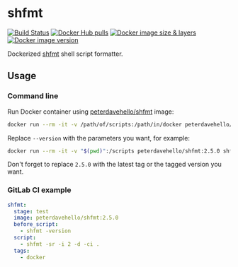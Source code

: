# shfmt

[![Build Status](https://travis-ci.com/PeterDaveHello/dockerized-shfmt.svg?branch=master)](https://travis-ci.com/PeterDaveHello/dockerized-shfmt)
[![Docker Hub pulls](https://img.shields.io/docker/pulls/peterdavehello/shfmt.svg)](https://hub.docker.com/r/peterdavehello/shfmt/)
[![Docker image size & layers](https://images.microbadger.com/badges/image/peterdavehello/shfmt.svg)](https://microbadger.com/images/peterdavehello/shfmt/)
[![Docker image version](https://images.microbadger.com/badges/version/peterdavehello/shfmt.svg)](https://hub.docker.com/r/peterdavehello/shfmt/tags/)

Dockerized [shfmt](https://github.com/mvdan/sh#shfmt) shell script formatter.

## Usage

### Command line

Run Docker container using [peterdavehello/shfmt](https://hub.docker.com/r/peterdavehello/shfmt) image:

```sh
docker run --rm -it -v /path/of/scripts:/path/in/docker peterdavehello/shfmt:2.5.0 shfmt --version
```

Replace `--version` with the parameters you want, for example:

```sh
docker run --rm -it -v "$(pwd)":/scripts peterdavehello/shfmt:2.5.0 shfmt -sr -i 2 -d -ci /scripts
```

Don't forget to replace `2.5.0` with the latest tag or the tagged version you want.

### GitLab CI example

```yaml
shfmt:
  stage: test
  image: peterdavehello/shfmt:2.5.0
  before_script:
    - shfmt -version
  script:
    - shfmt -sr -i 2 -d -ci .
  tags:
    - docker
```
